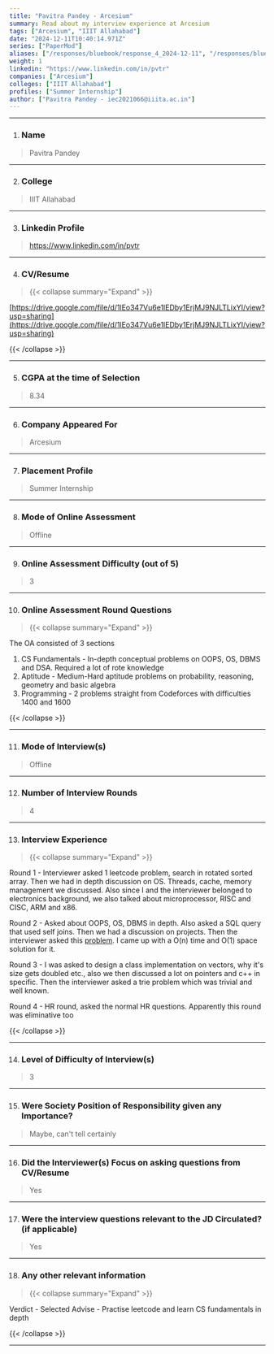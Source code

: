 ```yaml
---
title: "Pavitra Pandey - Arcesium"
summary: Read about my interview experience at Arcesium
tags: ["Arcesium", "IIIT Allahabad"]
date: "2024-12-11T10:40:14.971Z"
series: ["PaperMod"]
aliases: ["/responses/bluebook/response_4_2024-12-11", "/responses/bluebook/pavitra-pandey-arcesium"]
weight: 1
linkedin: "https://www.linkedin.com/in/pvtr"
companies: ["Arcesium"]
colleges: ["IIIT Allahabad"]
profiles: ["Summer Internship"]
author: ["Pavitra Pandey - iec2021066@iiita.ac.in"]
---
```

---
1. ### Name

> Pavitra Pandey

---

2. ### College

> IIIT Allahabad

---

3. ### Linkedin Profile

> https://www.linkedin.com/in/pvtr

---

4. ### CV/Resume

> {{< collapse summary="Expand" >}}

[https://drive.google.com/file/d/1lEo347Vu6e1lEDby1ErjMJ9NJLTLixYI/view?usp=sharing](https://drive.google.com/file/d/1lEo347Vu6e1lEDby1ErjMJ9NJLTLixYI/view?usp=sharing)

{{< /collapse >}}

---

5. ### CGPA at the time of Selection

> 8.34

---

6. ### Company Appeared For

> Arcesium

---

7. ### Placement Profile

> Summer Internship

---

8. ### Mode of Online Assessment

> Offline

---

9. ### Online Assessment Difficulty (out of 5)

> 3

---

10. ### Online Assessment Round Questions

> {{< collapse summary="Expand" >}}

The OA consisted of 3 sections
1. CS Fundamentals - In-depth conceptual problems on OOPS, OS, DBMS and DSA. Required a lot of rote knowledge
2. Aptitude - Medium-Hard aptitude problems on probability, reasoning, geometry and basic algebra
3. Programming - 2 problems straight from Codeforces with difficulties 1400 and 1600

{{< /collapse >}}

---

11. ### Mode of Interview(s)

> Offline

---

12. ### Number of Interview Rounds

> 4

---

13. ### Interview Experience

> {{< collapse summary="Expand" >}}

Round 1 - Interviewer asked 1 leetcode problem, search in rotated sorted array. Then we had in depth discussion on OS. Threads, cache, memory management we discussed. Also since I and the interviewer belonged to electronics background, we also talked about microprocessor, RISC and CISC, ARM and x86.

Round 2 - Asked about OOPS, OS, DBMS in depth. Also asked a SQL query that used self joins. Then we had a discussion on projects. Then the interviewer asked this [problem](https://www.geeksforgeeks.org/the-celebrity-problem/). I came up with a O(n) time and O(1) space solution for it.

Round 3 - I was asked to design a class implementation on vectors, why it's size gets doubled etc., also we then discussed a lot on pointers and c++ in specific. Then the interviewer asked a trie problem which was trivial and well known. 

Round 4 - HR round, asked the normal HR questions. Apparently this round was eliminative too

{{< /collapse >}}

---

14. ### Level of Difficulty of Interview(s)

> 3

---

15. ### Were Society Position of Responsibility given any Importance?

> Maybe, can't tell certainly

---

16. ### Did the Interviewer(s) Focus on asking questions from CV/Resume

> Yes

---

17. ### Were the interview questions relevant to the JD Circulated? (if applicable)

> Yes

---

18. ### Any other relevant information

> {{< collapse summary="Expand" >}}

Verdict - Selected 
Advise - Practise leetcode and learn CS fundamentals in depth

{{< /collapse >}}

---

